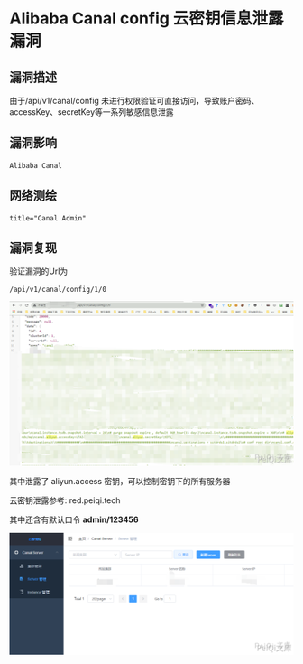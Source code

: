 # Alibaba Canal config 云密钥信息泄露漏洞

## 漏洞描述

由于/api/v1/canal/config  未进行权限验证可直接访问，导致账户密码、accessKey、secretKey等一系列敏感信息泄露

## 漏洞影响

```
Alibaba Canal
```

## 网络测绘

```
title="Canal Admin"
```

## 漏洞复现

验证漏洞的Url为

```plain
/api/v1/canal/config/1/0
```

![](./images/202202102002400.png)



其中泄露了 aliyun.access 密钥，可以控制密钥下的所有服务器



云密钥泄露参考: red.peiqi.tech

其中还含有默认口令 **admin/123456**



![](./images/202202102002074.png)